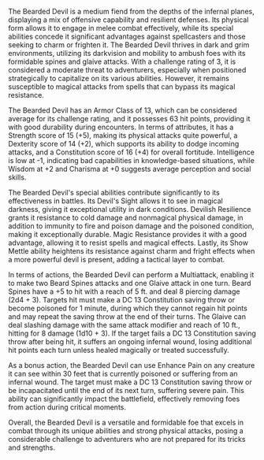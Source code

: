 The Bearded Devil is a medium fiend from the depths of the infernal planes, displaying a mix of offensive capability and resilient defenses. Its physical form allows it to engage in melee combat effectively, while its special abilities concede it significant advantages against spellcasters and those seeking to charm or frighten it. The Bearded Devil thrives in dark and grim environments, utilizing its darkvision and mobility to ambush foes with its formidable spines and glaive attacks. With a challenge rating of 3, it is considered a moderate threat to adventurers, especially when positioned strategically to capitalize on its various abilities. However, it remains susceptible to magical attacks from spells that can bypass its magical resistance.

The Bearded Devil has an Armor Class of 13, which can be considered average for its challenge rating, and it possesses 63 hit points, providing it with good durability during encounters. In terms of attributes, it has a Strength score of 15 (+5), making its physical attacks quite powerful, a Dexterity score of 14 (+2), which supports its ability to dodge incoming attacks, and a Constitution score of 16 (+4) for overall fortitude. Intelligence is low at -1, indicating bad capabilities in knowledge-based situations, while Wisdom at +2 and Charisma at +0 suggests average perception and social skills.

The Bearded Devil's special abilities contribute significantly to its effectiveness in battles. Its Devil's Sight allows it to see in magical darkness, giving it exceptional utility in dark conditions. Devilish Resilience grants it resistance to cold damage and nonmagical physical damage, in addition to immunity to fire and poison damage and the poisoned condition, making it exceptionally durable. Magic Resistance provides it with a good advantage, allowing it to resist spells and magical effects. Lastly, its Show Mettle ability heightens its resistance against charm and fright effects when a more powerful devil is present, adding a tactical layer to combat.

In terms of actions, the Bearded Devil can perform a Multiattack, enabling it to make two Beard Spines attacks and one Glaive attack in one turn. Beard Spines have a +5 to hit with a reach of 5 ft. and deal 8 piercing damage (2d4 + 3). Targets hit must make a DC 13 Constitution saving throw or become poisoned for 1 minute, during which they cannot regain hit points and may repeat the saving throw at the end of their turns. The Glaive can deal slashing damage with the same attack modifier and reach of 10 ft., hitting for 8 damage (1d10 + 3). If the target fails a DC 13 Constitution saving throw after being hit, it suffers an ongoing infernal wound, losing additional hit points each turn unless healed magically or treated successfully.

As a bonus action, the Bearded Devil can use Enhance Pain on any creature it can see within 30 feet that is currently poisoned or suffering from an infernal wound. The target must make a DC 13 Constitution saving throw or be incapacitated until the end of its next turn, suffering severe pain. This ability can significantly impact the battlefield, effectively removing foes from action during critical moments. 

Overall, the Bearded Devil is a versatile and formidable foe that excels in combat through its unique abilities and strong physical attacks, posing a considerable challenge to adventurers who are not prepared for its tricks and strengths.